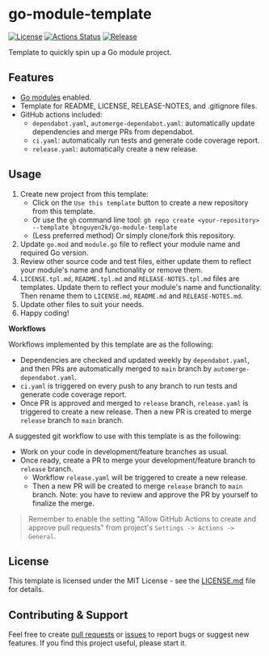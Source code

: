 # go-module-template

[![License](https://img.shields.io/badge/license-MIT-blue.svg)](https://opensource.org/licenses/MIT)
[![Actions Status](https://github.com/btnguyen2k/go-module-template/workflows/ci/badge.svg)](https://github.com/btnguyen2k/go-module-template/actions)
[![Release](https://img.shields.io/github/release/btnguyen2k/go-module-template.svg?style=flat-square)](RELEASE-NOTES.md)

Template to quickly spin up a Go module project.

## Features

- [Go modules](https://blog.golang.org/using-go-modules) enabled.
- Template for README, LICENSE, RELEASE-NOTES, and .gitignore files.
- GitHub actions included:
  - `dependabot.yaml`, `automerge-dependabot.yaml`: automatically update dependencies and merge PRs from dependabot.
  - `ci.yaml`: automatically run tests and generate code coverage report.
  - `release.yaml`: automatically create a new release.

## Usage

1. Create new project from this template:
   - Click on the `Use this template` button to create a new repository from this template.
   - Or use the `gh` command line tool: `gh repo create <your-repository> --template btnguyen2k/go-module-template`
   - (Less preferred method) Or simply clone/fork this repository.
2. Update `go.mod` and `module.go` file to reflect your module name and required Go version.
3. Review other source code and test files, either update them to reflect your module's name and functionality or remove them.
4. `LICENSE.tpl.md`, `README.tpl.md` and `RELEASE-NOTES.tpl.md` files are templates. Update them to reflect your module's name and functionality. Then rename them to `LICENSE.md`, `README.md` and `RELEASE-NOTES.md`.
5. Update other files to suit your needs.
6. Happy coding!

**Workflows**

Workflows implemented by this template are as the following:

- Dependencies are checked and updated weekly by `dependabot.yaml`, and then PRs are automatically merged to `main` branch by `automerge-dependabot.yaml`.
- `ci.yaml` is triggered on every push to any branch to run tests and generate code coverage report.
- Once PR is approved and merged to `release` branch, `release.yaml` is triggered to create a new release. Then a new PR is created to merge `release` branch to `main` branch.

A suggested git workflow to use with this template is as the following:

- Work on your code in development/feature branches as usual.
- Once ready, create a PR to merge your development/feature branch to `release` branch.
  - Workflow `release.yaml` will be triggered to create a new release.
  - Then a new PR will be created to merge `release` branch to `main` branch. Note: you have to review and approve the PR by yourself to finalize the merge.

> Remember to enable the setting "Allow GitHub Actions to create and approve pull requests" from project's `Settings -> Actions -> General`.

## License

This template is licensed under the MIT License - see the [LICENSE.md](LICENSE.md) file for details.

## Contributing & Support

Feel free to create [pull requests](https://github.com/btnguyen2k/go-module-template/pulls) or [issues](https://github.com/btnguyen2k/go-module-template/issues) to report bugs or suggest new features. If you find this project useful, please start it.

